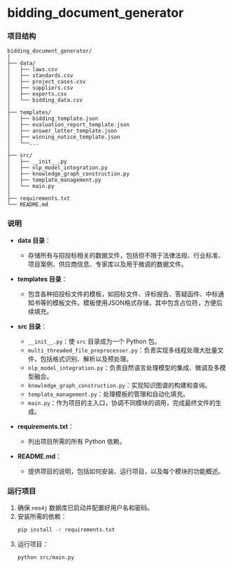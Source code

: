 # bidding_document_generator
### 项目结构
```
bidding_document_generator/
│
├── data/
│   ├── laws.csv
│   ├── standards.csv
│   ├── project_cases.csv
│   ├── suppliers.csv
│   ├── experts.csv
│   └── bidding_data.csv
│
├── templates/
│   ├── bidding_template.json
│   ├── evaluation_report_template.json
│   ├── answer_letter_template.json
│   ├── winning_notice_template.json
│   └──...
│
├── src/
│   ├── __init__.py
│   ├── nlp_model_integration.py
│   ├── knowledge_graph_construction.py
│   ├── template_management.py
│   └── main.py
│
├── requirements.txt
└── README.md
```

### 说明
- **data 目录**：
    - 存储所有与招投标相关的数据文件，包括但不限于法律法规、行业标准、项目案例、供应商信息、专家库以及用于微调的数据文件。

- **templates 目录**：
    - 包含各种招投标文件的模板，如招标文件、评标报告、答疑函件、中标通知书等的模板文件。模板使用JSON格式存储，其中包含占位符，方便后续填充。

- **src 目录**：
    - `__init__.py`：使 `src` 目录成为一个 Python 包。
    - `multi_threaded_file_preprocessor.py`：负责实现多线程处理大批量文件，包括格式识别、解析以及预处理。
    - `nlp_model_integration.py`：负责自然语言处理模型的集成、微调及多模型融合。
    - `knowledge_graph_construction.py`：实现知识图谱的构建和查询。
    - `template_management.py`：处理模板的管理和自动化填充。
    - `main.py`：作为项目的主入口，协调不同模块的调用，完成最终文件的生成。

- **requirements.txt**：
    - 列出项目所需的所有 Python 依赖。

- **README.md**：
    - 提供项目的说明，包括如何安装、运行项目，以及每个模块的功能概述。

### 运行项目
1. 确保 `neo4j` 数据库已启动并配置好用户名和密码。
2. 安装所需的依赖：
    ```bash
    pip install -r requirements.txt
    ```
3. 运行项目：
    ```bash
    python src/main.py
    ```